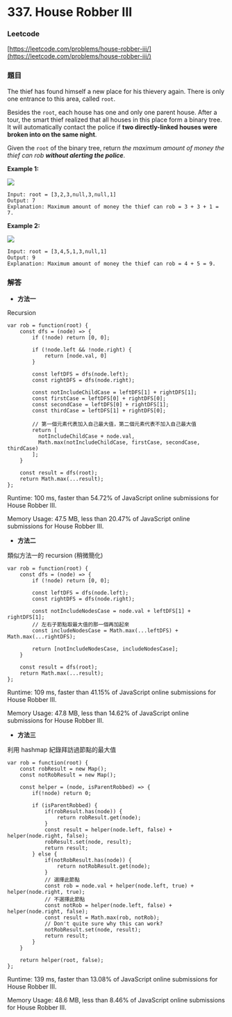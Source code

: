 # 337. House Robber III

### Leetcode

[https://leetcode.com/problems/house-robber-iii/](https://leetcode.com/problems/house-robber-iii/)

### 題目

The thief has found himself a new place for his thievery again. There is only one entrance to this area, called `root`.

Besides the `root`, each house has one and only one parent house. After a tour, the smart thief realized that all houses in this place form a binary tree. It will automatically contact the police if **two directly-linked houses were broken into on the same night**.

Given the `root` of the binary tree, return _the maximum amount of money the thief can rob **without alerting the police**_.

&#x20;

**Example 1:**

![](https://assets.leetcode.com/uploads/2021/03/10/rob1-tree.jpg)

```
Input: root = [3,2,3,null,3,null,1]
Output: 7
Explanation: Maximum amount of money the thief can rob = 3 + 3 + 1 = 7.
```

**Example 2:**

![](https://assets.leetcode.com/uploads/2021/03/10/rob2-tree.jpg)

```
Input: root = [3,4,5,1,3,null,1]
Output: 9
Explanation: Maximum amount of money the thief can rob = 4 + 5 = 9.
```

### 解答 <a href="#ti-jie" id="ti-jie"></a>

* **方法一**

Recursion

```
var rob = function(root) {
    const dfs = (node) => {
        if (!node) return [0, 0];
        
        if (!node.left && !node.right) {
            return [node.val, 0]
        }
        
        const leftDFS = dfs(node.left);
        const rightDFS = dfs(node.right);
        
        const notIncludeChildCase = leftDFS[1] + rightDFS[1];
        const firstCase = leftDFS[0] + rightDFS[0];
        const secondCase = leftDFS[0] + rightDFS[1];
        const thirdCase = leftDFS[1] + rightDFS[0];
        
        // 第一個元素代表加入自己最大值，第二個元素代表不加入自己最大值
        return [
          notIncludeChildCase + node.val,
          Math.max(notIncludeChildCase, firstCase, secondCase, thirdCase)
        ];
    }
    
    const result = dfs(root);
    return Math.max(...result);
};
```

Runtime: 100 ms, faster than 54.72% of JavaScript online submissions for House Robber III.

Memory Usage: 47.5 MB, less than 20.47% of JavaScript online submissions for House Robber III.

* **方法二**

類似方法一的 recursion (稍微簡化)

```
var rob = function(root) {
    const dfs = (node) => {
        if (!node) return [0, 0];
        
        const leftDFS = dfs(node.left);
        const rightDFS = dfs(node.right);
        
        const notIncludeNodesCase = node.val + leftDFS[1] + rightDFS[1];
        // 左右子節點取最大值的那一個再加起來
        const includeNodesCase = Math.max(...leftDFS) + Math.max(...rightDFS);
        
        return [notIncludeNodesCase, includeNodesCase];
    }
    
    const result = dfs(root);
    return Math.max(...result);
};
```

Runtime: 109 ms, faster than 41.15% of JavaScript online submissions for House Robber III.

Memory Usage: 47.8 MB, less than 14.62% of JavaScript online submissions for House Robber III.

* **方法三**

利用 hashmap 紀錄拜訪過節點的最大值

```
var rob = function(root) {
    const robResult = new Map();
    const notRobResult = new Map();
    
    const helper = (node, isParentRobbed) => {
        if(!node) return 0;
        
        if (isParentRobbed) {
            if(robResult.has(node)) {
                return robResult.get(node);
            }
            const result = helper(node.left, false) + helper(node.right, false); 
            robResult.set(node, result);
            return result;
        } else {
            if(notRobResult.has(node)) {
                return notRobResult.get(node);
            }
            // 選擇此節點
            const rob = node.val + helper(node.left, true) + helper(node.right, true); 
            // 不選擇此節點
            const notRob = helper(node.left, false) + helper(node.right, false); 
            const result = Math.max(rob, notRob);
            // Don't quite sure why this can work?
            notRobResult.set(node, result);
            return result;
        }
    }
    
    return helper(root, false);
};
```

Runtime: 139 ms, faster than 13.08% of JavaScript online submissions for House Robber III.

Memory Usage: 48.6 MB, less than 8.46% of JavaScript online submissions for House Robber III.
